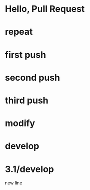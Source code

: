 # Hello, Pull Request
# repeat
# first push
# second push
# third push
# modify
# develop

# 3.1/develop
new line

